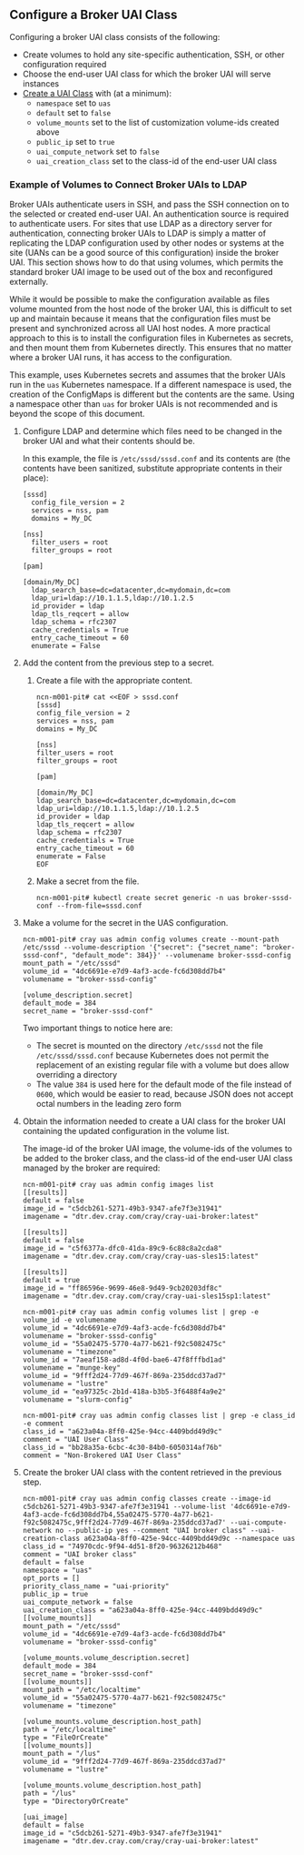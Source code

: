 
## Configure a Broker UAI Class

Configuring a broker UAI class consists of the following:

* Create volumes to hold any site-specific authentication, SSH, or other configuration required
* Choose the end-user UAI class for which the broker UAI will serve instances
* [Create a UAI Class](Create_a_UAI_Class.md) with (at a minimum):
  * `namespace` set to `uas`
  * `default` set to `false`
  * `volume_mounts` set to the list of customization volume-ids created above
  * `public_ip` set to `true`
  * `uai_compute_network` set to `false`
  * `uai_creation_class` set to the class-id of the end-user UAI class


### Example of Volumes to Connect Broker UAIs to LDAP

Broker UAIs authenticate users in SSH, and pass the SSH connection on to the selected or created end-user UAI. An authentication source is required to authenticate users. For sites that use LDAP as a directory server for authentication, connecting broker UAIs to LDAP is simply a matter of replicating the LDAP configuration used by other nodes or systems at the site (UANs can be a good source of this configuration) inside the broker UAI. This section shows how to do that using volumes, which permits the standard broker UAI image to be used out of the box and reconfigured externally.

While it would be possible to make the configuration available as files volume mounted from the host node of the broker UAI, this is difficult to set up and maintain because it means that the configuration files must be present and synchronized across all UAI host nodes. A more practical approach to this is to install the configuration files in Kubernetes as secrets, and then mount them from Kubernetes directly. This ensures that no matter where a broker UAI runs, it has access to the configuration.

This example, uses Kubernetes secrets and assumes that the broker UAIs run in the `uas` Kubernetes namespace. If a different namespace is used, the creation of the ConfigMaps is different but the contents are the same. Using a namespace other than `uas` for broker UAIs is not recommended and is beyond the scope of this document.

1. Configure LDAP and determine which files need to be changed in the broker UAI and what their contents should be.

    In this example, the file is `/etc/sssd/sssd.conf` and its contents are (the contents have been sanitized, substitute appropriate contents in their place):

    ```
    [sssd]
      config_file_version = 2
      services = nss, pam
      domains = My_DC

    [nss]
      filter_users = root
      filter_groups = root

    [pam]

    [domain/My_DC]
      ldap_search_base=dc=datacenter,dc=mydomain,dc=com
      ldap_uri=ldap://10.1.1.5,ldap://10.1.2.5
      id_provider = ldap
      ldap_tls_reqcert = allow
      ldap_schema = rfc2307
      cache_credentials = True
      entry_cache_timeout = 60
      enumerate = False
    ```

2. Add the content from the previous step to a secret.

     1. Create a file with the appropriate content.

        ```
        ncn-m001-pit# cat <<EOF > sssd.conf
        [sssd]
        config_file_version = 2
        services = nss, pam
        domains = My_DC

        [nss]
        filter_users = root
        filter_groups = root

        [pam]

        [domain/My_DC]
        ldap_search_base=dc=datacenter,dc=mydomain,dc=com
        ldap_uri=ldap://10.1.1.5,ldap://10.1.2.5
        id_provider = ldap
        ldap_tls_reqcert = allow
        ldap_schema = rfc2307
        cache_credentials = True
        entry_cache_timeout = 60
        enumerate = False
        EOF
        ```

     2. Make a secret from the file.

        ```
        ncn-m001-pit# kubectl create secret generic -n uas broker-sssd-conf --from-file=sssd.conf

  3. Make a volume for the secret in the UAS configuration.

     ```
     ncn-m001-pit# cray uas admin config volumes create --mount-path /etc/sssd --volume-description '{"secret": {"secret_name": "broker-sssd-conf", "default_mode": 384}}' --volumename broker-sssd-config
     mount_path = "/etc/sssd"
     volume_id = "4dc6691e-e7d9-4af3-acde-fc6d308dd7b4"
     volumename = "broker-sssd-config"

     [volume_description.secret]
     default_mode = 384
     secret_name = "broker-sssd-conf"
     ```

     Two important things to notice here are:

     * The secret is mounted on the directory `/etc/sssd` not the file `/etc/sssd/sssd.conf` because Kubernetes does not permit the replacement of an existing regular file with a volume but does allow overriding a directory
     * The value `384` is used here for the default mode of the file instead of `0600`, which would be easier to read, because JSON does not accept octal numbers in the leading zero form

4. Obtain the information needed to create a UAI class for the broker UAI containing the updated configuration in the volume list.

   The image-id of the broker UAI image, the volume-ids of the volumes to be added to the broker class, and the class-id of the end-user UAI class managed by the broker are required:

   ```
   ncn-m001-pit# cray uas admin config images list
   [[results]]
   default = false
   image_id = "c5dcb261-5271-49b3-9347-afe7f3e31941"
   imagename = "dtr.dev.cray.com/cray/cray-uai-broker:latest"

   [[results]]
   default = false
   image_id = "c5f6377a-dfc0-41da-89c9-6c88c8a2cda8"
   imagename = "dtr.dev.cray.com/cray/cray-uas-sles15:latest"

   [[results]]
   default = true
   image_id = "ff86596e-9699-46e8-9d49-9cb20203df8c"
   imagename = "dtr.dev.cray.com/cray/cray-uai-sles15sp1:latest"

   ncn-m001-pit# cray uas admin config volumes list | grep -e volume_id -e volumename
   volume_id = "4dc6691e-e7d9-4af3-acde-fc6d308dd7b4"
   volumename = "broker-sssd-config"
   volume_id = "55a02475-5770-4a77-b621-f92c5082475c"
   volumename = "timezone"
   volume_id = "7aeaf158-ad8d-4f0d-bae6-47f8fffbd1ad"
   volumename = "munge-key"
   volume_id = "9fff2d24-77d9-467f-869a-235ddcd37ad7"
   volumename = "lustre"
   volume_id = "ea97325c-2b1d-418a-b3b5-3f6488f4a9e2"
   volumename = "slurm-config"

   ncn-m001-pit# cray uas admin config classes list | grep -e class_id -e comment
   class_id = "a623a04a-8ff0-425e-94cc-4409bdd49d9c"
   comment = "UAI User Class"
   class_id = "bb28a35a-6cbc-4c30-84b0-6050314af76b"
   comment = "Non-Brokered UAI User Class"

5. Create the broker UAI class with the content retrieved in the previous step.

   ```
   ncn-m001-pit# cray uas admin config classes create --image-id c5dcb261-5271-49b3-9347-afe7f3e31941 --volume-list '4dc6691e-e7d9-4af3-acde-fc6d308dd7b4,55a02475-5770-4a77-b621-f92c5082475c,9fff2d24-77d9-467f-869a-235ddcd37ad7' --uai-compute-network no --public-ip yes --comment "UAI broker class" --uai-creation-class a623a04a-8ff0-425e-94cc-4409bdd49d9c --namespace uas
   class_id = "74970cdc-9f94-4d51-8f20-96326212b468"
   comment = "UAI broker class"
   default = false
   namespace = "uas"
   opt_ports = []
   priority_class_name = "uai-priority"
   public_ip = true
   uai_compute_network = false
   uai_creation_class = "a623a04a-8ff0-425e-94cc-4409bdd49d9c"
   [[volume_mounts]]
   mount_path = "/etc/sssd"
   volume_id = "4dc6691e-e7d9-4af3-acde-fc6d308dd7b4"
   volumename = "broker-sssd-config"

   [volume_mounts.volume_description.secret]
   default_mode = 384
   secret_name = "broker-sssd-conf"
   [[volume_mounts]]
   mount_path = "/etc/localtime"
   volume_id = "55a02475-5770-4a77-b621-f92c5082475c"
   volumename = "timezone"

   [volume_mounts.volume_description.host_path]
   path = "/etc/localtime"
   type = "FileOrCreate"
   [[volume_mounts]]
   mount_path = "/lus"
   volume_id = "9fff2d24-77d9-467f-869a-235ddcd37ad7"
   volumename = "lustre"

   [volume_mounts.volume_description.host_path]
   path = "/lus"
   type = "DirectoryOrCreate"

   [uai_image]
   default = false
   image_id = "c5dcb261-5271-49b3-9347-afe7f3e31941"
   imagename = "dtr.dev.cray.com/cray/cray-uai-broker:latest"




